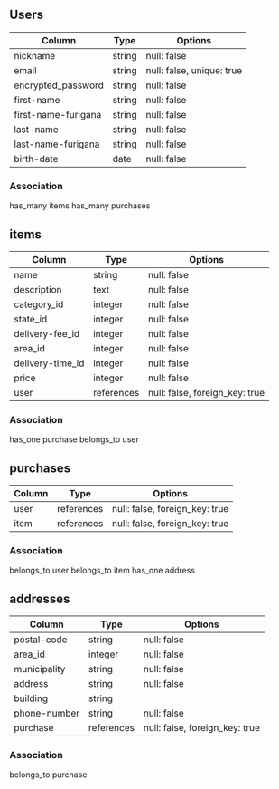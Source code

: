 ## Users

|Column                | Type     | Options                   |
|----------------------|--------- |---------------------------|
| nickname             | string   | null: false               |
| email                | string   | null: false, unique: true |
| encrypted_password   | string   | null: false               |
| first-name           | string   | null: false               |
| first-name-furigana  | string   | null: false               |
| last-name            | string   | null: false               |
| last-name-furigana   | string   | null: false               |
| birth-date           | date     | null: false               |


### Association
has_many items
has_many purchases

## items

|Column            |Type        |Options                         |
|------------------|------------|--------------------------------|
| name             | string     | null: false                    |
| description      | text       | null: false                    |
| category_id      | integer    | null: false                    |
| state_id         | integer    | null: false                    |
| delivery-fee_id  | integer    | null: false                    |
| area_id          | integer    | null: false                    |
| delivery-time_id | integer    | null: false                    |
| price            | integer    | null: false                    |
| user             | references | null: false, foreign_key: true |


### Association
has_one purchase
belongs_to user

## purchases

|Column|Type         |Options                         |
|------|-------------|--------------------------------|
| user | references  | null: false, foreign_key: true |
| item | references  | null: false, foreign_key: true |

### Association
belongs_to user
belongs_to item
has_one address

## addresses

|Column        |Type        |Options                        |
|--------------|------------|-------------------------------|
| postal-code  | string     | null: false                   |
| area_id      | integer    | null: false                   |
| municipality | string     | null: false                   |
| address      | string     | null: false                   |
| building     | string     |                               |
| phone-number | string     | null: false                   |
| purchase     | references | null: false, foreign_key: true|

### Association
belongs_to purchase